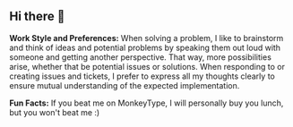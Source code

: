 ## Hi there 👋

**Work Style and Preferences:**
  When solving a problem, I like to brainstorm and think of ideas and potential problems by speaking them out loud with someone and getting another perspective. That way, more possibilities arise, whether that be potential issues or solutions. When responding to or creating issues and tickets, I prefer to express all my thoughts clearly to ensure mutual understanding of the expected implementation.

**Fun Facts:**
  If you beat me on MonkeyType, I will personally buy you lunch, but you won't beat me :)

  
